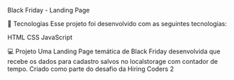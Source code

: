 Black Friday - Landing Page

🚀 Tecnologias
Esse projeto foi desenvolvido com as seguintes tecnologias:

HTML
CSS
JavaScript

💻 Projeto
Uma Landing Page temática de Black Friday desenvolvida que recebe os dados para cadastro salvos no localstorage com contador de tempo. 
Criado como parte do desafio da Hiring Coders 2
